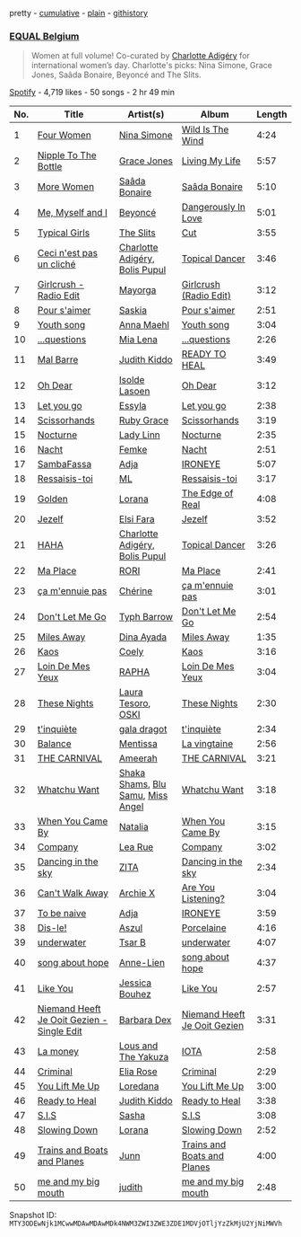pretty - [cumulative](/playlists/cumulative/37i9dQZF1DX5YBM9tRiBVF.md) - [plain](/playlists/plain/37i9dQZF1DX5YBM9tRiBVF) - [githistory](https://github.githistory.xyz/mackorone/spotify-playlist-archive/blob/main/playlists/plain/37i9dQZF1DX5YBM9tRiBVF)

### [EQUAL Belgium ](https://open.spotify.com/playlist/37i9dQZF1DX5YBM9tRiBVF)

> Women at full volume! Co\-curated by <a href="spotify:artist:0h1gX589xBKUCijeC8Bewy">Charlotte Adigéry</a> for international women’s day\. Charlotte's picks:  Nina Simone, Grace Jones, Saâda Bonaire, Beyoncé and The Slits.

[Spotify](https://open.spotify.com/user/spotify) - 4,719 likes - 50 songs - 2 hr 49 min

| No. | Title | Artist(s) | Album | Length |
|---|---|---|---|---|
| 1 | [Four Women](https://open.spotify.com/track/7urjzeGBtfHdwWmfYJjdAp) | [Nina Simone](https://open.spotify.com/artist/7G1GBhoKtEPnP86X2PvEYO) | [Wild Is The Wind](https://open.spotify.com/album/2EYVXfypcucR62WMKJl6Mr) | 4:24 |
| 2 | [Nipple To The Bottle](https://open.spotify.com/track/0DhpUlPutqrpTPnu5qNeSc) | [Grace Jones](https://open.spotify.com/artist/2f9ZiYA2ic1r1voObUimdd) | [Living My Life](https://open.spotify.com/album/4EsGuoM79PDO7tQwqAwjKC) | 5:57 |
| 3 | [More Women](https://open.spotify.com/track/73R5rWJMt6zzgiwLzOYfWR) | [Saâda Bonaire](https://open.spotify.com/artist/7y1XjJQEGtFmh1MNyWU6cg) | [Saâda Bonaire](https://open.spotify.com/album/0POnlLnYjmV7QIGKgmx1W8) | 5:10 |
| 4 | [Me, Myself and I](https://open.spotify.com/track/6XsT5UGfpaFeHQf5LRIy4W) | [Beyoncé](https://open.spotify.com/artist/6vWDO969PvNqNYHIOW5v0m) | [Dangerously In Love](https://open.spotify.com/album/6oxVabMIqCMJRYN1GqR3Vf) | 5:01 |
| 5 | [Typical Girls](https://open.spotify.com/track/2rUgm92oHShYHg3Q6YbFcg) | [The Slits](https://open.spotify.com/artist/5O0RrEgz4NLCPLrDZiPggz) | [Cut](https://open.spotify.com/album/0TfUvdJAj5ggwaLihQQ5qs) | 3:55 |
| 6 | [Ceci n'est pas un cliché](https://open.spotify.com/track/1usZqtTrEPNm8gvn1vN4T8) | [Charlotte Adigéry](https://open.spotify.com/artist/0h1gX589xBKUCijeC8Bewy), [Bolis Pupul](https://open.spotify.com/artist/0dSnTqwXok006MwsjjlzUl) | [Topical Dancer](https://open.spotify.com/album/4ivk3u8J7qg7YoWUZlnGNz) | 3:46 |
| 7 | [Girlcrush \- Radio Edit](https://open.spotify.com/track/1FJPDX7orHeRdD0uqkswa5) | [Mayorga](https://open.spotify.com/artist/5AyhF5G3hX20eu1ONPW3j6) | [Girlcrush \(Radio Edit\)](https://open.spotify.com/album/4Yvlp2ilOiPFti2RMe3LnA) | 3:12 |
| 8 | [Pour s'aimer](https://open.spotify.com/track/68ADyOddWEijp3NDZRUkia) | [Saskia](https://open.spotify.com/artist/6bFOdKxgiohdOqsE1CXtMn) | [Pour s'aimer](https://open.spotify.com/album/10M3oiLKVmxIUWx4SnyXuL) | 2:51 |
| 9 | [Youth song](https://open.spotify.com/track/2ZgOYo5mjmVpgq0VVXCJtj) | [Anna Maehl](https://open.spotify.com/artist/20qznmlJaqbaszjeAqIri4) | [Youth song](https://open.spotify.com/album/1oGJDVoVp61gOvqdYLSbsd) | 3:04 |
| 10 | [...questions](https://open.spotify.com/track/2EJVZN9yrl6ykxbEK41ft9) | [Mia Lena](https://open.spotify.com/artist/2i2zUTjbAJuVCLxPR5bHHx) | [...questions](https://open.spotify.com/album/4lZ7vWiE7K8sOr3xGFEK9H) | 2:26 |
| 11 | [Mal Barre](https://open.spotify.com/track/6vKtdGio7i2y4fcfQHWGX3) | [Judith Kiddo](https://open.spotify.com/artist/0zmgqS8lHVypUSBvUogMgz) | [READY TO HEAL](https://open.spotify.com/album/7A7TAQmGAuMZ6MJnKGMbGY) | 3:49 |
| 12 | [Oh Dear](https://open.spotify.com/track/4goXWybJqvpAM2iU07UBAi) | [Isolde Lasoen](https://open.spotify.com/artist/69LIgTfuoQOAiE5wbqkMci) | [Oh Dear](https://open.spotify.com/album/3UKHpFVmkETC8lhOoKqmar) | 3:12 |
| 13 | [Let you go](https://open.spotify.com/track/4AwmI4auI1J6hYq4D8Ifzr) | [Essyla](https://open.spotify.com/artist/28ZKsCZWBrB4T4oHtDpk81) | [Let you go](https://open.spotify.com/album/394SX03GwWKtMqrQErMond) | 2:38 |
| 14 | [Scissorhands](https://open.spotify.com/track/1jVfHognIguRWLBxbAk2Kv) | [Ruby Grace](https://open.spotify.com/artist/3nQwN1Eaw704m9BtqQQUqm) | [Scissorhands](https://open.spotify.com/album/12J8UsCMk3wSqzjNQhXJE1) | 3:19 |
| 15 | [Nocturne](https://open.spotify.com/track/0EVc4oyncVIh3Ufn3LlBL6) | [Lady Linn](https://open.spotify.com/artist/7lG8Ngp13005VC7O8dD7QL) | [Nocturne](https://open.spotify.com/album/3FnB4R4QU4TWvCOfUDIuV4) | 2:35 |
| 16 | [Nacht](https://open.spotify.com/track/7lFGCuaoGFUqcAfWHlUAeb) | [Femke](https://open.spotify.com/artist/3BXjNDE0FlSSUaI736tweL) | [Nacht](https://open.spotify.com/album/3D3XkgKy5AlsxTtaPZFuPb) | 2:51 |
| 17 | [SambaFassa](https://open.spotify.com/track/07pXnLZ5IX6PTOFueCydMm) | [Adja](https://open.spotify.com/artist/6mfAnYseSIw2FCo3YvVz1g) | [IRONEYE](https://open.spotify.com/album/63EPS17zm5uUritHjGzs3C) | 5:07 |
| 18 | [Ressaisis\-toi](https://open.spotify.com/track/2QpcRFwVAjd0iwcakdR9UC) | [ML](https://open.spotify.com/artist/2zYOYW80qD91lBNQ0i1bH8) | [Ressaisis\-toi](https://open.spotify.com/album/6IkxKBPNJlQi6C1Y9Lnf7b) | 3:17 |
| 19 | [Golden](https://open.spotify.com/track/6XNFN8xJX4TqgTfV1LxYSf) | [Lorana](https://open.spotify.com/artist/5f0UvwT0IueZUyTblRVwKA) | [The Edge of Real](https://open.spotify.com/album/7bLbRYvmnoeUSkyDZC7lP2) | 4:08 |
| 20 | [Jezelf](https://open.spotify.com/track/087VaHvp0HDFGJXaLdoXgA) | [Elsi Fara](https://open.spotify.com/artist/68pGmgid6XjDGHZu5k9wA9) | [Jezelf](https://open.spotify.com/album/1JCBDO8OQBXQdzvBxGER1Y) | 3:52 |
| 21 | [HAHA](https://open.spotify.com/track/0QtfQYHhejBLZshrh684K3) | [Charlotte Adigéry](https://open.spotify.com/artist/0h1gX589xBKUCijeC8Bewy), [Bolis Pupul](https://open.spotify.com/artist/0dSnTqwXok006MwsjjlzUl) | [Topical Dancer](https://open.spotify.com/album/4ivk3u8J7qg7YoWUZlnGNz) | 3:26 |
| 22 | [Ma Place](https://open.spotify.com/track/63ssPpPDPiwnCObV9LaN4P) | [RORI](https://open.spotify.com/artist/1VGFnvgAwxMlV8D729gs5I) | [Ma Place](https://open.spotify.com/album/1DzHMon7ERaE23QVJOP7qK) | 2:41 |
| 23 | [ça m'ennuie pas](https://open.spotify.com/track/7siHCotFdZC5xbITODUm2U) | [Chérine](https://open.spotify.com/artist/3O9jaKAXthR1nO4CTCAzRM) | [ça m'ennuie pas](https://open.spotify.com/album/78CAyyGUofZpcsX7daKIrc) | 3:01 |
| 24 | [Don't Let Me Go](https://open.spotify.com/track/7cnPWKugkvngck0zKReuW8) | [Typh Barrow](https://open.spotify.com/artist/1LyPW0dCTQJJSfF8FIHKlM) | [Don't Let Me Go](https://open.spotify.com/album/7a9CySuWBrCloiW8XC2aa1) | 2:54 |
| 25 | [Miles Away](https://open.spotify.com/track/6k3zHXsdycz5gyflIX67Ca) | [Dina Ayada](https://open.spotify.com/artist/5L88UL7xuw4CzYyzxqwgBz) | [Miles Away](https://open.spotify.com/album/1kcDeSYrhZJryDO2nWqLk5) | 1:35 |
| 26 | [Kaos](https://open.spotify.com/track/3KxMo9ObNAUdp7G9MfZVDw) | [Coely](https://open.spotify.com/artist/2DzbXUAn0DiYqcgu2wDfaf) | [Kaos](https://open.spotify.com/album/06L77NGNtKD9hBcLtU7pOP) | 3:16 |
| 27 | [Loin De Mes Yeux](https://open.spotify.com/track/2HojCdiJxd1UwZR4nyiZ3r) | [RAPHA](https://open.spotify.com/artist/17BfKBemmMGO5ZAK25wraW) | [Loin De Mes Yeux](https://open.spotify.com/album/6ZdSdfPgvE6zbHdoM8vJG3) | 3:04 |
| 28 | [These Nights](https://open.spotify.com/track/6w0DHqXxds5NSPrjZNrMVo) | [Laura Tesoro](https://open.spotify.com/artist/2vmZupMPxLgT8MNNXTRfa2), [OSKI](https://open.spotify.com/artist/3qfXX3w7HSnE4QfJlicEvJ) | [These Nights](https://open.spotify.com/album/12JqCHJmoCdSnGIxQvw4Ol) | 2:30 |
| 29 | [t'inquiète](https://open.spotify.com/track/5MCZNN35NryfsNdKH3UZtI) | [gala dragot](https://open.spotify.com/artist/5bec6G42etdHwqurstmocM) | [t'inquiète](https://open.spotify.com/album/46y8c150DdkRiggoap3Im2) | 2:34 |
| 30 | [Balance](https://open.spotify.com/track/28snZVeMwzYdolW7h1wpHb) | [Mentissa](https://open.spotify.com/artist/0cb0p26TbAeBeekZHfxWlS) | [La vingtaine](https://open.spotify.com/album/1xMisloOjQEMQTRte7kkJz) | 2:56 |
| 31 | [THE CARNIVAL](https://open.spotify.com/track/019ysltB7W7RHtBsQbIhER) | [Ameerah](https://open.spotify.com/artist/4aTfhUG1TgzhNG6pzCsu51) | [THE CARNIVAL](https://open.spotify.com/album/0mC8ZroEIkYivusIaSIUvl) | 3:21 |
| 32 | [Whatchu Want](https://open.spotify.com/track/7bokZc505xUwQj6li3g2hr) | [Shaka Shams](https://open.spotify.com/artist/0Kw0fUQEISOSWhdGKvie61), [Blu Samu](https://open.spotify.com/artist/6RcPiWIVptnyi8y3EIbDLB), [Miss Angel](https://open.spotify.com/artist/714BxIYCFvSENkMWlaCwfi) | [Whatchu Want](https://open.spotify.com/album/3dgU4g66JOH16otGdjI4Ur) | 3:18 |
| 33 | [When You Came By](https://open.spotify.com/track/1gjqszVtzfx9YqwyicjP0H) | [Natalia](https://open.spotify.com/artist/2ngqIbDud3EeLNAdrZCWyN) | [When You Came By](https://open.spotify.com/album/1cJpsEFU0mwrAL0k7x9o6c) | 3:15 |
| 34 | [Company](https://open.spotify.com/track/6lf2e8a0NOf8877D78GpaP) | [Lea Rue](https://open.spotify.com/artist/1RPZu5nxPrakSD5NumbgSn) | [Company](https://open.spotify.com/album/0nUk17FZxbfpK1AOQF4cHD) | 3:02 |
| 35 | [Dancing in the sky](https://open.spotify.com/track/2JuWcnU7ifoIaIzQXNH6hk) | [ZITA](https://open.spotify.com/artist/05QNFSNYfQhYxUJUoFtEEk) | [Dancing in the sky](https://open.spotify.com/album/2L8ds3AKfmgpyrB8Z584PM) | 2:34 |
| 36 | [Can't Walk Away](https://open.spotify.com/track/02raRlEc1VPx0jAMpL0F8q) | [Archie X](https://open.spotify.com/artist/7iHfb5ODaqKyprp2DBEXvU) | [Are You Listening?](https://open.spotify.com/album/4IdvAhS3l0jQABDXS3Mw7S) | 3:04 |
| 37 | [To be naive](https://open.spotify.com/track/2TEHLlEisZwKMziVAAFKRu) | [Adja](https://open.spotify.com/artist/6mfAnYseSIw2FCo3YvVz1g) | [IRONEYE](https://open.spotify.com/album/63EPS17zm5uUritHjGzs3C) | 3:59 |
| 38 | [Dis\-le!](https://open.spotify.com/track/0M4Ia3Pok9y36tgLR6yNyP) | [Aszul](https://open.spotify.com/artist/2IQSsvzilwzPzSDybnqAII) | [Porcelaine](https://open.spotify.com/album/1u1EBRl2370tWbrwzmns1h) | 4:16 |
| 39 | [underwater](https://open.spotify.com/track/0HdLuxpmRFnuDprWnZdZWN) | [Tsar B](https://open.spotify.com/artist/4iH079WFvkBukHz8JgiOp3) | [underwater](https://open.spotify.com/album/5xiXA17rmVFuFa2F7urizw) | 4:07 |
| 40 | [song about hope](https://open.spotify.com/track/7oWQ69HiulSYbq0nFWZgZQ) | [Anne\-Lien](https://open.spotify.com/artist/60jr9aODTp1c9UtDejfvv3) | [song about hope](https://open.spotify.com/album/5Jhk8NtTGG1ebfwDg3nFrE) | 4:37 |
| 41 | [Like You](https://open.spotify.com/track/0GY6KJkOKEuu7Nt2oOb3f7) | [Jessica Bouhez](https://open.spotify.com/artist/4ezdzoGzyeBw0tekkqSyQM) | [Like You](https://open.spotify.com/album/3nWVwh1pp2l4yRMJLyZXTi) | 2:57 |
| 42 | [Niemand Heeft Je Ooit Gezien \- Single Edit](https://open.spotify.com/track/2CMb5C7wQHz99sEMeh1glg) | [Barbara Dex](https://open.spotify.com/artist/6k5q0SYwBlBsUmfaOhk1Ak) | [Niemand Heeft Je Ooit Gezien](https://open.spotify.com/album/6t2iVinaSaOEV4oFXGeN1X) | 3:31 |
| 43 | [La money](https://open.spotify.com/track/3C0NbYg52qoQtUovS9lC3b) | [Lous and The Yakuza](https://open.spotify.com/artist/2HPiMwJktBXqakN0hnON2R) | [IOTA](https://open.spotify.com/album/3bHBzNSc5wHgedsW4m9Ykn) | 2:58 |
| 44 | [Criminal](https://open.spotify.com/track/63i5ZOxLrHTAxDjnQhZzjU) | [Elia Rose](https://open.spotify.com/artist/52kduoIpBi1P8wXMDODubv) | [Criminal](https://open.spotify.com/album/0Ot4s5L6vZADszPI6QfSCH) | 2:29 |
| 45 | [You Lift Me Up](https://open.spotify.com/track/7a39zR5kwZEs1xyCiCxTHr) | [Loredana](https://open.spotify.com/artist/01Fr5nbN9cG3Cu4nkyFMHr) | [You Lift Me Up](https://open.spotify.com/album/4mPUwelJSZvekAbzPZMT3n) | 3:00 |
| 46 | [Ready to Heal](https://open.spotify.com/track/6LDgSmB1qWEgDr4OVo6ZO1) | [Judith Kiddo](https://open.spotify.com/artist/0zmgqS8lHVypUSBvUogMgz) | [Ready to Heal](https://open.spotify.com/album/2PD2gtRzePpAeDMXGiziTY) | 3:38 |
| 47 | [S.I.S](https://open.spotify.com/track/20MoknQJqn4pPz1Yv4UNWz) | [Sasha](https://open.spotify.com/artist/4gFvv3QVGNzhhduROv3W1A) | [S.I.S](https://open.spotify.com/album/41wTgtieZ4UXXU9Wm8wupC) | 3:08 |
| 48 | [Slowing Down](https://open.spotify.com/track/5Pj887DAOSgJUJeCE15DOI) | [Lorana](https://open.spotify.com/artist/5f0UvwT0IueZUyTblRVwKA) | [Slowing Down](https://open.spotify.com/album/7lbW1QtOke7tOQCX5emD9M) | 2:52 |
| 49 | [Trains and Boats and Planes](https://open.spotify.com/track/3Cjc9jFQj71LVtCKUeuHUu) | [Junn](https://open.spotify.com/artist/2jyItz1xpE1N8UzN57lbDI) | [Trains and Boats and Planes](https://open.spotify.com/album/3OEZBeA2Fp0sEoVgsMmyTa) | 4:00 |
| 50 | [me and my big mouth](https://open.spotify.com/track/6bAMtverQa0Aryho6wGmkV) | [judith](https://open.spotify.com/artist/6N3rD8rvf1LIOtQqTCXnVA) | [me and my big mouth](https://open.spotify.com/album/3GSXrqL19GsJQciZUcuy41) | 2:48 |

Snapshot ID: `MTY3ODEwNjk1MCwwMDAwMDAwMDk4NWM3ZWI3ZWE3ZDE1MDVjOTljYzZkMjU2YjNiMWVh`
